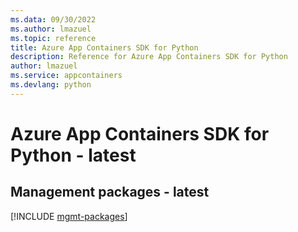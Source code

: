 ```yaml
---
ms.data: 09/30/2022
ms.author: lmazuel
ms.topic: reference
title: Azure App Containers SDK for Python
description: Reference for Azure App Containers SDK for Python
author: lmazuel
ms.service: appcontainers
ms.devlang: python
---
```

# Azure App Containers SDK for Python - latest

## Management packages - latest
[!INCLUDE [mgmt-packages](app-containers-mgmt-index.md)]